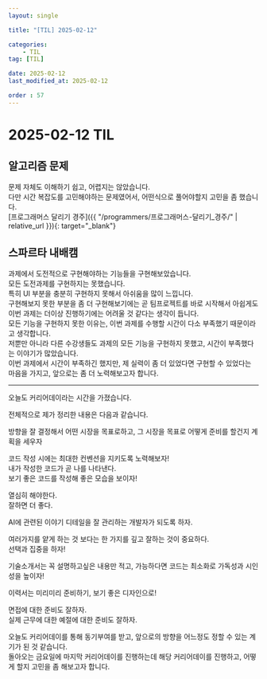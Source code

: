 ```yaml
---
layout: single

title: "[TIL] 2025-02-12"

categories:
    - TIL
tag: [TIL]

date: 2025-02-12
last_modified_at: 2025-02-12

order : 57
---
```


# 2025-02-12 TIL

## 알고리즘 문제

문제 자체도 이해하기 쉽고, 어렵지는 않았습니다.  
다만 시간 복잡도를 고민해야하는 문제였어서, 어떤식으로 풀어야할지 고민을 좀 했습니다.  
[프로그래머스 달리기 경주]({{ "/programmers/프로그래머스-달리기_경주/" | relative_url }}){: target="_blank"}

## 스파르타 내배캠

과제에서 도전적으로 구현해야하는 기능들을 구현해보았습니다.  
모든 도전과제를 구현하지는 못했습니다.  
특히 UI 부분을 충분히 구현하지 못해서 아쉬움을 많이 느낍니다.  
구현해보지 못한 부분을 좀 더 구현해보기에는 곧 팀프로젝트를 바로 시작해서 아쉽게도 이번 과제는 더이상 진행하기에는 어려울 것 같다는 생각이 듭니다.  
모든 기능을 구현하지 못한 이유는, 이번 과제를 수행할 시간이 다소 부족했기 때문이라고 생각합니다.  
저뿐만 아니라 다른 수강생들도 과제의 모든 기능을 구현하지 못했고, 시간이 부족했다는 이야기가 많았습니다.  
이번 과제에서 시간이 부족하긴 했지만, 제 실력이 좀 더 있었다면 구현할 수 있었다는 마음을 가지고, 앞으로는 좀 더 노력해보고자 합니다.

---

오늘도 커리어데이라는 시간을 가졌습니다.

전체적으로 제가 정리한 내용은 다음과 같습니다.

방향을 잘 결정해서 어떤 시장을 목표로하고, 그 시장을 목표로 어떻게 준비를 할건지 계획을 세우자

코드 작성 시에는 최대한 컨벤션을 지키도록 노력해보자!  
내가 작성한 코드가 곧 나를 나타낸다.  
보기 좋은 코드를 작성해 좋은 모습을 보이자!

열심히 해야한다.  
잘하면 더 좋다.

AI에 관련된 이야기
디테일을 잘 관리하는 개발자가 되도록 하자.

여러가지를 얕게 하는 것 보다는 한 가지를 깊고 잘하는 것이 중요하다.  
선택과 집중을 하자!

기술소개서는 꼭 설명하고싶은 내용만 적고, 가능하다면 코드는 최소화로 가독성과 시인성을 높이자!

이력서는 미리미리 준비하기, 보기 좋은 디자인으로!

면접에 대한 준비도 잘하자.  
실제 근무에 대한 예절에 대한 준비도 잘하자.

오늘도 커리어데이를 통해 동기부여를 받고, 앞으로의 방향을 어느정도 정할 수 있는 계기가 된 것 같습니다.  
돌아오는 금요일에 마지막 커리어데이를 진행하는데 해당 커리어데이를 진행하고, 어떻게 할지 고민을 좀 해보고자 합니다.